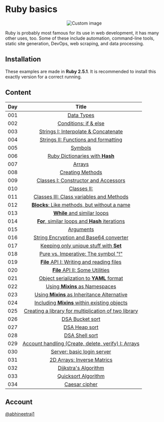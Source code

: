 # Ruby basics

<p align="center">
  <img src="https://raw.github.com/abhineetraj1/ruby-basics/master/images/ruby.png" alt="Custom image"/>
</p>

Ruby is probably most famous for its use in web development, it has many other uses, too. Some of these include automation, command-line tools, static site generation, DevOps, web scraping, and data processing.

## Installation

These examples are made in **Ruby 2.5.1**. It is recommended to install this exactly version for a correct running.

## Content

| Day | Title      |
| --- |:----------: |
| 001 | [Data Types](code/day001.rb) |
| 002 | [Conditions: if & else](code/day002.rb) |
| 003 | [Strings I: Interpolate & Concatenate](code/day003.rb) |
| 004 | [Strings II: Functions and formatting](code/day004.rb) |
| 005 | [Symbols](code/day005.rb) |
| 006 | [Ruby Dictionaries with **Hash**](code/day006.rb) |
| 007 | [Arrays](code/day007.rb) |
| 008 | [Creating Methods](code/day008.rb) |
| 009 | [Classes I: Constructor and Accessors](code/day009.rb) |
| 010 | [Classes II:](code/day010.rb) |
| 011 | [Classes III: Class variables and Methods](code/day011.rb) |
| 012 | [**Blocks**: Like methods, but without a name](code/day012.rb) |
| 013 | [**While** and similar loops](code/day013.rb) |
| 014 | [**For**, similar loops and **Hash** iterations](code/day014.rb) |
| 015 | [Arguments](code/day015.rb) |
| 016 | [String Encryption and Base64 converter](code/day016.rb) |
| 017 | [Keeping only unique stuff with **Set**](code/day017.rb) |
| 018 | [Pure vs. Imperative: The symbol "!"](code/day018.rb) |
| 019 | [**File** API I: Writing and reading files](code/day019.rb) |
| 020 | [**File** API II: Some Utilities](code/day020.rb) |
| 021 | [Object serialization to **YAML** format](code/day021.rb) |
| 022 | [Using **Mixins** as Namespaces](code/day022.rb) |
| 023 | [Using **Mixins** as Inheritance Alternative](code/day023.rb) |
| 024 | [Including **Mixins** within existing objects](code/day024.rb) |
| 025 | [Creating a library for multiplication of two library](code/day025.rb) |
| 026 | [DSA Bucket sort](code/day026.rb) |
| 027 | [DSA Heap sort](code/day027.rb) |
| 028 | [DSA Shell sort](code/day028.rb) |
| 029 | [Account handling (Create, delete, verify) I: Arrays](code/day029.rb) |
| 030 | [Server: basic login server](code/day030.rb)
| 031 | [2D Arrays: Inverse Matrics](code/day031.rb)
| 032 | [Dijkstra's Algorithm](code/day032.rb)
| 033 | [Quicksort Algorithm](code/day033.rb)
| 034 | [Caesar cipher](code/day034.rb)

## Account

[@abhineetraj1](https://github.com/abhineetraj1)
